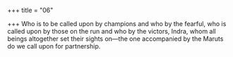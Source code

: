 +++
title = "06"

+++
Who is to be called upon by champions and who by the fearful, who is  called upon by those on the run and who by the victors,
Indra, whom all beings altogether set their sights on—the one
accompanied by the Maruts do we call upon for partnership.